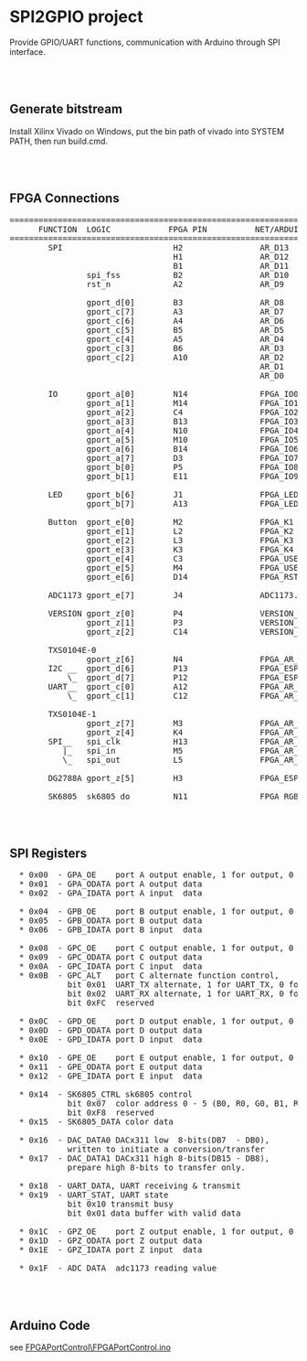 SPI2GPIO project
==================

  Provide GPIO/UART functions, communication with Arduino through SPI interface.

<br><br>
Generate bitstream
------------------
  Install Xilinx Vivado on Windows,
  put the bin path of vivado into SYSTEM PATH,
  then run build.cmd.

<br><br>
FPGA Connections
----------------
<pre>
==============================================================================================
      FUNCTION  LOGIC            FPGA PIN          NET/ARDUINO                reserved
==============================================================================================
        SPI                       H2                AR_D13   /SCK            gport_d[5]
                                  H1                AR_D12   /MISO           gport_d[4]
                                  B1                AR_D11   /MOSI           gport_d[3]
                spi_fss           B2                AR_D10   /SS             gport_d[2]
                rst_n             A2                AR_D9                    gport_d[1]

                gport_d[0]        B3                AR_D8
                gport_c[7]        A3                AR_D7
                gport_c[6]        A4                AR_D6
                gport_c[5]        B5                AR_D5
                gport_c[4]        A5                AR_D4
                gport_c[3]        B6                AR_D3
                gport_c[2]        A10               AR_D2
                                                    AR_D1    /TX
                                                    AR_D0    /RX

        IO      gport_a[0]        N14               FPGA_IO0
                gport_a[1]        M14               FPGA_IO1
                gport_a[2]        C4                FPGA_IO2
                gport_a[3]        B13               FPGA_IO3
                gport_a[4]        N10               FPGA_IO4
                gport_a[5]        M10               FPGA_IO5
                gport_a[6]        B14               FPGA_IO6
                gport_a[7]        D3                FPGA_IO7
                gport_b[0]        P5                FPGA_IO8
                gport_b[1]        E11               FPGA_IO9

        LED     gport_b[6]        J1                FPGA_LED1
                gport_b[7]        A13               FPGA_LED2

        Button  gport_e[0]        M2                FPGA_K1
                gport_e[1]        L2                FPGA_K2
                gport_e[2]        L3                FPGA_K3
                gport_e[3]        K3                FPGA_K4
                gport_e[4]        C3                FPGA_USER1
                gport_e[5]        M4                FPGA_USER2
                gport_e[6]        D14               FPGA_RST

        ADC1173 gport_e[7]        J4                ADC1173./OE

        VERSION gport_z[0]        P4                VERSION_1
                gport_z[1]        P3                VERSION_2
                gport_z[2]        C14               VERSION_3

        TXS0104E-0
                gport_z[6]        N4                FPGA_AR_OE1
        I2C __  gport_d[6]        P13               FPGA_ESP_SDA <- AR_SDA
            \_  gport_d[7]        P12               FPGA_ESP_SCL <- AR_SCL
        UART__  gport_c[0]        A12               FPGA_AR_D0   <- AR_D0
            \_  gport_c[1]        C12               FPGA_AR_D1   <- AR_D1

        TXS0104E-1
                gport_z[7]        M3                FPGA_AR_OE2
                gport_z[4]        K4                FPGA_AR_RESET<- AR_RESET
        SPI__   spi_clk           H13               FPGA_AR_SCK  <- AR_SCK
           |_   spi_in            M5                FPGA_AR_MOSI <- AR_MOSI
           \_   spi_out           L5                FPGA_AR_MISO <- AR_MISO

        DG2788A gport_z[5]        H3                FPGA_ESP_IN12

        SK6805  sk6805_do         N11               FPGA_RGB
</pre>

<br><br>
SPI Registers
-------------
<pre>
  * 0x00  - GPA_OE    port A output enable, 1 for output, 0 for input
  * 0x01  - GPA_ODATA port A output data
  * 0x02  - GPA_IDATA port A input  data

  * 0x04  - GPB_OE    port B output enable, 1 for output, 0 for input
  * 0x05  - GPB_ODATA port B output data
  * 0x06  - GPB_IDATA port B input  data

  * 0x08  - GPC_OE    port C output enable, 1 for output, 0 for input
  * 0x09  - GPC_ODATA port C output data
  * 0x0A  - GPC_IDATA port C input  data
  * 0x0B  - GPC_ALT   port C alternate function control,
            bit 0x01  UART_TX alternate, 1 for UART_TX, 0 for GPORT_C[0]
            bit 0x02  UART_RX alternate, 1 for UART_RX, 0 for GPORT_C[1]
            bit 0xFC  reserved

  * 0x0C  - GPD_OE    port D output enable, 1 for output, 0 for input
  * 0x0D  - GPD_ODATA port D output data
  * 0x0E  - GPD_IDATA port D input  data

  * 0x10  - GPE_OE    port E output enable, 1 for output, 0 for input
  * 0x11  - GPE_ODATA port E output data
  * 0x12  - GPE_IDATA port E input  data

  * 0x14  - SK6805_CTRL sk6805 control
            bit 0x07  color address 0 - 5 (B0, R0, G0, B1, R1, G1)
            bit 0xF8  reserved
  * 0x15  - SK6805_DATA color data

  * 0x16  - DAC_DATA0 DACx311 low  8-bits(DB7  - DB0),
            written to initiate a conversion/transfer
  * 0x17  - DAC_DATA1 DACx311 high 8-bits(DB15 - DB8),
            prepare high 8-bits to transfer only.

  * 0x18  - UART_DATA, UART receiving & transmit
  * 0x19  - UART_STAT, UART state
            bit 0x10 transmit busy
            bit 0x01 data buffer with valid data

  * 0x1C  - GPZ_OE    port Z output enable, 1 for output, 0 for input
  * 0x1D  - GPZ_ODATA port Z output data
  * 0x1E  - GPZ_IDATA port Z input  data

  * 0x1F  - ADC_DATA  adc1173 reading value
</pre>

<br><br>
Arduino Code
------------
see [FPGAPortControl\FPGAPortControl.ino](FPGAPortControl/FPGAPortControl.ino)
